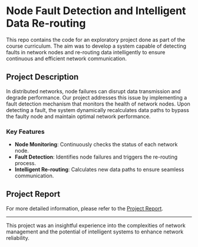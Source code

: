 # Node Fault Detection and Intelligent Data Re-routing

This repo contains the code for an exploratory project done as part of the course curriculum. The aim was to develop a system capable of detecting faults in network nodes and re-routing data intelligently to ensure continuous and efficient network communication.

## Project Description

In distributed networks, node failures can disrupt data transmission and degrade performance. Our project addresses this issue by implementing a fault detection mechanism that monitors the health of network nodes. Upon detecting a fault, the system dynamically recalculates data paths to bypass the faulty node and maintain optimal network performance.

### Key Features

- **Node Monitoring**: Continuously checks the status of each network node.
- **Fault Detection**: Identifies node failures and triggers the re-routing process.
- **Intelligent Re-routing**: Calculates new data paths to ensure seamless communication.

## Project Report

For more detailed information, please refer to the [Project Report](https://github.com/RakshitSawhney/Node-Fault-Detection-and-Intelligent-Data-Re-routing/blob/main/Project%20Report.pdf).


---

This project was an insightful experience into the complexities of network management and the potential of intelligent systems to enhance network reliability.

